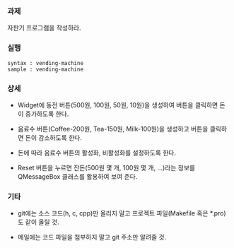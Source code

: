 ### 과제
자판기 프로그램을 작성하라.

### 실행
```
syntax : vending-machine
sample : vending-machine
```

### 상세
* Widget에 동전 버튼(500원, 100원, 50원, 10원)을 생성하여 버튼을 클릭하면 돈이 증가하도록 한다.

* 음료수 버튼(Coffee-200원, Tea-150원, Milk-100원)을 생성하고 버튼을 클릭하면 돈이 감소하도록 한다.

* 돈에 따라 음료수 버튼의 활성화, 비활성화를 설정하도록 한다.

* Reset 버튼을 누르면 잔돈(500원 몇 개, 100원 몇 개, ...)라는 정보를 QMessageBox 클래스를 활용하여 보여 준다.

### 기타
* git에는 소스 코드(h, c, cpp)만 올리지 말고 프로젝트 파일(Makefile 혹은 *.pro)도 같이 올릴 것.

* 메일에는 코드 파일을 첨부하지 말고 git 주소만 알려줄 것.
